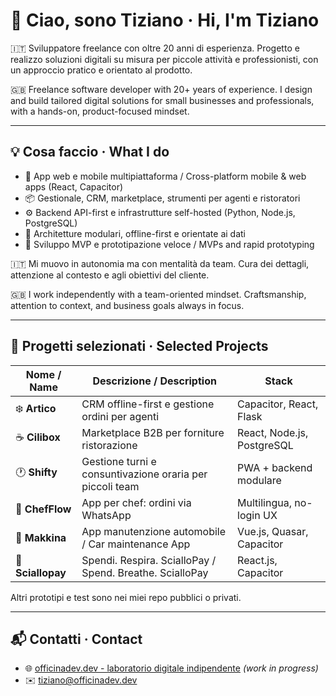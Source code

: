 # 👋 Ciao, sono Tiziano · Hi, I'm Tiziano

🇮🇹 Sviluppatore freelance con oltre 20 anni di esperienza. Progetto e realizzo soluzioni digitali su misura per piccole attività e professionisti, con un approccio pratico e orientato al prodotto.

🇬🇧 Freelance software developer with 20+ years of experience. I design and build tailored digital solutions for small businesses and professionals, with a hands-on, product-focused mindset.

---

## 💡 Cosa faccio · What I do

- 🧩 App web e mobile multipiattaforma / Cross-platform mobile & web apps (React, Capacitor)
- 📦 Gestionale, CRM, marketplace, strumenti per agenti e ristoratori
- ⚙️ Backend API-first e infrastrutture self-hosted (Python, Node.js, PostgreSQL)
- 🔌 Architetture modulari, offline-first e orientate ai dati
- 🚀 Sviluppo MVP e prototipazione veloce / MVPs and rapid prototyping

🇮🇹 Mi muovo in autonomia ma con mentalità da team. Cura dei dettagli, attenzione al contesto e agli obiettivi del cliente.

🇬🇧 I work independently with a team-oriented mindset. Craftsmanship, attention to context, and business goals always in focus.

---

## 📁 Progetti selezionati · Selected Projects

| Nome / Name          | Descrizione / Description                               | Stack                      |
|----------------------|---------------------------------------------------------|----------------------------|
| ❄️ **Artico**        | CRM offline-first e gestione ordini per agenti          | Capacitor, React, Flask    |
| ☕ **Cilibox**       | Marketplace B2B per forniture ristorazione              | React, Node.js, PostgreSQL |
| 🕐 **Shifty**        | Gestione turni e consuntivazione oraria per piccoli team| PWA + backend modulare     |
| 🍴 **ChefFlow**      | App per chef: ordini via WhatsApp                       | Multilingua, no-login UX   |
| 🚙 **Makkina**       | App manutenzione automobile / Car maintenance App       | Vue.js, Quasar, Capacitor  |
| 🐷 **Sciallopay**    | Spendi. Respira. ScialloPay / Spend. Breathe. ScialloPay| React.js, Capacitor        |

Altri prototipi e test sono nei miei repo pubblici o privati.

---

## 📬 Contatti · Contact

- 🌐 [officinadev.dev  - laboratorio digitale indipendente](https://officinadev.dev) _(work in progress)_
- ✉️ tiziano@officinadev.dev
